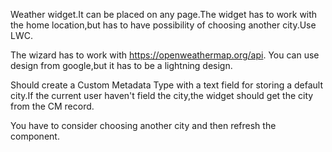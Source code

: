Weather widget.It can be placed on any page.The widget has to work with the home location,but has to have possibility 
of choosing another city.Use LWC.

The wizard has to work with https://openweathermap.org/api. You can use design from google,but it has to be a lightning design.

Should create a Custom Metadata Type with a text field for storing a default city.If the current user haven't field the city,the 
widget should get the city from the CM record.

You have to consider choosing another city and then refresh the component.



